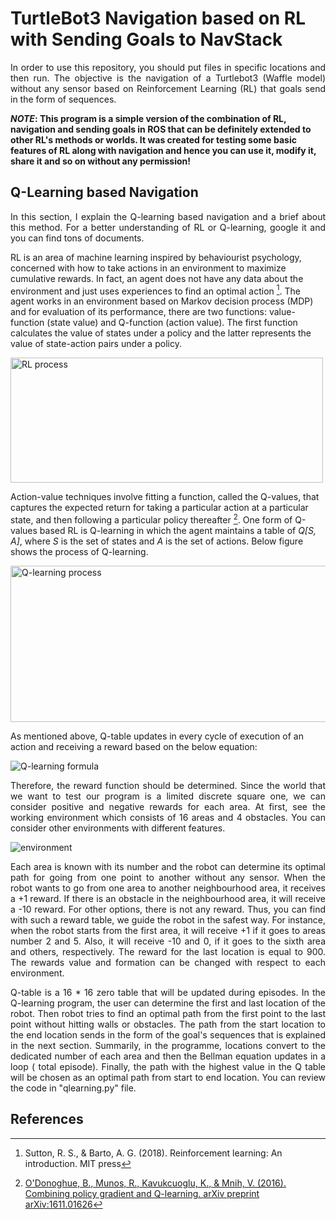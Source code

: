 # TurtleBot3 Navigation based on RL with Sending Goals to NavStack

<p align="justify">
    In order to use this repository, you should put files in specific locations and then run. The objective is the navigation of a Turtlebot3 (Waffle model) without any sensor based on Reinforcement Learning (RL) that goals send in the form of sequences.
 </p>

**_NOTE_: This program is a simple version of the combination of RL, navigation and sending goals in ROS that can be definitely extended to other RL's methods or worlds. It was created for testing some basic features of RL along with navigation and hence you can use it, modify it, share it and so on without any permission!**

## Q-Learning based Navigation
<p align="justify">
  In this section, I explain the Q-learning based navigation and a brief about this method. For a better understanding of RL or Q-learning, google it and you can find tons of documents. 
  </p>

RL is an area of machine learning inspired by behaviourist psychology, concerned with how to take actions in an environment to maximize cumulative rewards. In fact, an agent does not have any data about the environment and just uses experiences to find an optimal action [^1]. The agent works in an environment based on Markov decision process (MDP) and for evaluation of its performance, there are two functions: value-function (state value) and Q-function (action value). The first function calculates the value of states under a policy and the latter represents the value of state-action pairs under a policy.

<img src="https://drive.google.com/uc?export=view&id=1c9LnShrP586bfPXWtju8ge15u5Lmiqcy" width="500" height="200" alt="RL process" align="middle">

Action-value techniques involve fitting a function, called the Q-values, that captures the expected return for taking a particular action at a particular state, and then following a particular policy thereafter [^2]. One form of Q-values based RL is Q-learning in which the agent maintains a table of *Q[S, A]*, where *S* is the set of states and *A* is the set of actions. Below figure shows the process of Q-learning.

<img src="https://drive.google.com/uc?export=view&id=1vmV6-BGJZqgsDGIoZUi84vCrAbnDn7eK" width="700" height="250" alt="Q-learning process" align="middle">

As mentioned above, Q-table updates in every cycle of execution of an action and receiving a reward based on the below equation:


<img src="https://drive.google.com/uc?export=view&id=1VpDmhPo3sUf7Kth1KydLVZT0fHjGefxf" alt="Q-learning formula" align="middle">


<p align="justify">
    Therefore, the reward function should be determined. Since the world that we want to test our program is a limited discrete square one, we can consider positive and negative rewards for each area. At first, see the working environment which consists of 16 areas and 4 obstacles. You can consider other environments with different features.
    </p>

<img src="https://drive.google.com/uc?export=view&id=1zc_CUuXLxaJQBaTBaqrfQ2AtNzdpUuCZ" alt="environment" align="middle">

<p align="justify">
    Each area is known with its number and the robot can determine its optimal path for going from one point to another without any sensor. When the robot wants to go from one area to another neighbourhood area, it receives a +1 reward. If there is an obstacle in the neighbourhood area, it will receive a -10 reward. For other options, there is not any reward. Thus, you can find with such a reward table, we guide the robot in the safest way. For instance, when the robot starts from the first area, it will receive +1 if it goes to areas number 2 and 5. Also, it will receive -10 and 0, if it goes to the sixth area and others, respectively. The reward for the last location is equal to 900. The rewards value and formation can be changed with respect to each environment.
    </p>
<p align="justify">
    Q-table is a 16 * 16 zero table that will be updated during episodes. In the Q-learning program, the user can determine the first and last location of the robot. Then robot tries to find an optimal path from the first point to the last point without hitting walls or obstacles. The path from the start location to the end location sends in the form of the goal's sequences that is explained in the next section. Summarily, in the programme, locations convert to the dedicated number of each area and then the Bellman equation updates in a loop ( total episode). Finally, the path with the highest value in the Q table will be chosen as an optimal path from start to end location. You can review the code in "qlearning.py" file.
    </p>

## References

[^1]: Sutton, R. S., & Barto, A. G. (2018). Reinforcement learning: An introduction. MIT press
[^2]: [O'Donoghue, B., Munos, R., Kavukcuoglu, K., & Mnih, V. (2016). Combining policy gradient and Q-learning. arXiv preprint arXiv:1611.01626](https://arxiv.org/abs/1611.01626)
